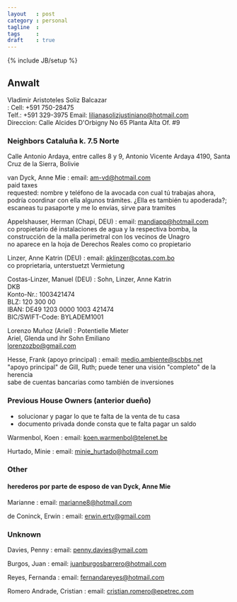 ```yaml
---
layout   : post
category : personal
tagline  : 
tags     : 
draft    : true
---
```

{% include JB/setup %}

## Anwalt

Vladimir Aristoteles Soliz Balcazar  
:   Cell: +591 750-28475  
    Telf.: +591 329-3975
    Email: lilianasolizjustiniano@hotmail.com  
    Direccion: Calle Alcides D'Orbigny No 65 Planta Alta Of. #9

### Neighbors Cataluña k. 7.5 Norte

Calle Antonio Ardaya, entre calles 8 y 9, Antonio Vicente Ardaya 4190, Santa Cruz de la Sierra, Bolivie

van Dyck, Anne Mie
:   email: am-vd@hotmail.com  
    paid taxes  
    requested: nombre y teléfono de la avocada con cual tú trabajas ahora, podría coordinar con ella algunos trámites. ¿Ella es también tu apoderada?; escaneas tu pasaporte y me lo envías, sirve para tramites

Appelshauser, Herman (Chapi, DEU)
:   email: mandiapp@hotmail.com  
    co propietario dé instalaciones de agua y la respectiva bomba, la construcción de la malla perimetral con los vecinos de Unagro  
    no aparece en la hoja de Derechos Reales como co propietario  

Linzer, Anne Katrin (DEU)
:   email: aklinzer@cotas.com.bo  
    co proprietaria,  unterstuetzt Vermietung

Costas-Linzer, Manuel (DEU)
:   Sohn, Linzer, Anne Katrin  
	DKB  
	Konto-Nr.: 1003421474  
	BLZ: 120 300 00  
	IBAN: DE49 1203 0000 1003 421474  
	BIC/SWIFT-Code: BYLADEM1001

Lorenzo Muñoz (Ariel)
:   Potentielle Mieter  
    Ariel, Glenda und ihr Sohn Emiliano  
    lorenzozbo@gmail.com

Hesse, Frank (apoyo principal)
:   email: medio.ambiente@scbbs.net  
    "apoyo principal" de Gill, Ruth; puede tener una visión "completo" de la herencia  
    sabe de cuentas bancarias como también de inversiones

### Previous House Owners (anterior dueño)

- solucionar y pagar lo que te falta de la venta de tu casa
- documento privada donde consta que te falta pagar un saldo

Warmenbol, Koen
:   email: koen.warmenbol@telenet.be

Hurtado, Minie
:   email: minie_hurtado@hotmail.com

### Other

#### herederos por parte de esposo de van Dyck, Anne Mie

Marianne
:   email: marianne8@hotmail.com  

de Coninck, Erwin
:   email: erwin.erty@gmail.com  

### Unknown

Davies, Penny
:   email: penny.davies@ymail.com

Burgos, Juan
:   email: juanburgosbarrero@hotmail.com

Reyes, Fernanda
:   email: fernandareyes@hotmail.com

Romero Andrade, Cristian
:   email: cristian.romero@epetrec.com
